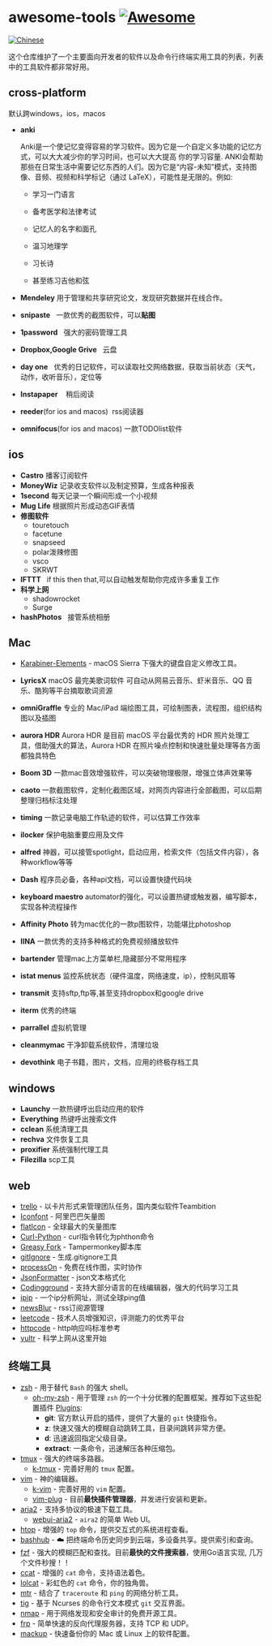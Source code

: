  # awesome-tools [![Awesome][awesome-badge]][awesome-link]

[![Chinese][chinese-badge]](README.md)

 这个仓库维护了一个主要面向开发者的软件以及命令行终端实用工具的列表，列表中的工具软件都非常好用。  

## cross-platform
默认跨windows，ios，macos
- **anki**

  Anki是一个使记忆变得容易的学习软件。因为它是一个自定义多功能的记忆方式，可以大大减少你的学习时间，也可以大大提高 你的学习容量.
  ANKI会帮助那些在日常生活中需要记忆东西的人们。因为它是“内容-未知”模式，支持图像、音频、视频和科学标记（通过 LaTeX），可能性是无限的。例如:
  - 学习一门语言

  - 备考医学和法律考试

  - 记忆人的名字和面孔

  - 温习地理学

  - 习长诗

  - 甚至练习吉他和弦
 
 
- **Mendeley**
用于管理和共享研究论文，发现研究数据并在线合作。
 
- **snipaste** 
   一款优秀的截图软件，可以**贴图**

- **1password**
   强大的密码管理工具
   
- **Dropbox,Google Grive**
   云盘
 
- **day one**
   优秀的日记软件，可以读取社交网络数据，获取当前状态（天气，动作，收听音乐），定位等

- **Instapaper**
    稍后阅读	
	
- **reeder**(for ios and macos)
  rss阅读器

- **omnifocus**(for ios and macos)
  一款TODOlist软件

## ios

- **Castro**
   播客订阅软件
- **MoneyWiz**
   记录收支软件以及制定预算，生成各种报表
- **1second**
   每天记录一个瞬间形成一个小视频
- **Mug Life**
   根据照片形成动态GIF表情
- **修图软件**
	- touretouch
 	- facetune
 	- snapseed
 	- polar泼辣修图
	- vsco
	- SKRWT
- **IFTTT**
   if this then that,可以自动触发帮助你完成许多重复工作
- **科学上网**
	 - shadowrocket
	 - Surge
- **hashPhotos**
   接管系统相册
 

## Mac
- [Karabiner-Elements] - macOS Sierra 下强大的键盘自定义修改工具。

- **LyricsX**
    macOS 最完美歌词软件 可自动从网易云音乐、虾米音乐、QQ 音乐、酷狗等平台摘取歌词资源
    
- **omniGraffle**
专业的 Mac/iPad 端绘图工具，可绘制图表，流程图，组织结构图以及插图

- **aurora HDR**
Aurora HDR 是目前 macOS 平台最优秀的 HDR 照片处理工具，借助强大的算法，Aurora HDR 在照片噪点控制和快速批量处理等各方面都独具特色


- **Boom 3D**
一款mac音效增强软件，可以突破物理极限，增强立体声效果等

- **caoto** 
一款截图软件，定制化截图区域，对网页内容进行全部截图，可以后期整理归档标注处理

- **timing**
一款记录电脑工作轨迹的软件，可以估算工作效率

- **ilocker**
保护电脑重要应用及文件

- **alfred** 
神器，可以接管spotlight，启动应用，检索文件（包括文件内容），各种workflow等等

- **Dash**
程序员必备，各种api文档，可以设置快捷代码块

- **keyboard maestro**
automator的强化，可以设置热键或触发器，编写脚本，实现各种流程操作

- **Affinity Photo**
转为mac优化的一款p图软件，功能堪比photoshop

- **IINA**
一款优秀的支持多种格式的免费视频播放软件

- **bartender**
管理mac上方菜单栏,隐藏部分不常用程序

- **istat menus**
监控系统状态（硬件温度，网络速度，ip），控制风扇等

- **transmit**
支持sftp,ftp等,甚至支持dropbox和google drive

- **iterm**
优秀的终端

- **parrallel**
虚拟机管理

- **cleanmymac**
干净卸载系统软件，清理垃圾

- **devothink**
电子书籍，图片，文档，应用的终极存档工具

## windows

- **Launchy**  一款热键呼出启动应用的软件
- **Everything**  热键呼出搜索文件
- **cclean**  系统清理工具
- **rechva**  文件恢复工具
- **proxifier**  系统强制代理工具
- **Filezilla**  scp工具

## web

- [trello] - 以卡片形式来管理团队任务，国内类似软件Teambition
- [Iconfont] - 阿里巴巴矢量图
- [flatIcon] - 全球最大的矢量图库
- [Curl-Python] - curl指令转化为phthon命令
- [Greasy Fork] - Tampermonkey脚本库
- [gitIgnore] - 生成.gitignore工具
- [processOn] - 免费在线作图，实时协作
- [JsonFormatter] - json文本格式化
- [Codingground] - 支持大部分语言的在线编辑器，强大的代码学习工具
- [ipip] - 一个ip分析网址，测试全球ping值
- [newsBlur] - rss订阅源管理
- [leetcode] - 技术人员增强知识，评测能力的优秀平台
- [httpcode] - http响应吗标准参考
- [vultr] - 科学上网从这里开始


## 终端工具

- [zsh] - 用于替代 `Bash` 的强大 shell。
	- [oh-my-zsh] -  用于管理 `zsh` 的一个十分优雅的配置框架。推荐如下这些配置插件 [Plugins]:
		- **git**: 官方默认开启的插件，提供了大量的 `git` 快捷指令。
		- **z**: 快速又强大的模糊自动跳转工具，目录间跳转非常方便。
		- **d**: 迅速返回指定父级目录。
		- **extract**: 一条命令，迅速解压各种压缩包。
- [tmux] - 强大的终端多路器。
	- [k-tmux] - 完善好用的 `tmux` 配置。
- [vim] - 神的编辑器。
	- [k-vim] - 完善好用的 `vim` 配置。
	- [vim-plug] - 目前**最快插件管理器**，并发进行安装和更新。
- [aria2] - 支持多协议的极速下载工具。
	- [webui-aria2] - `aira2` 的简单 Web UI。
- [htop] - 增强的 `top` 命令，提供交互式的系统进程查看。
- [bashhub] - ☁️ 把终端命令历史同步到云端，多设备共享。提供索引和查询。
- [fzf] - 强大的模糊匹配和查找。目前**最快的文件搜索器**，使用Go语言实现, 几万个文件秒搜！！
- [ccat] - 增强的 `cat` 命令，支持语法着色。
- [lolcat] - 彩虹色的 `cat` 命令，你的独角兽。
- [mtr] - 结合了 `traceroute` 和 `ping` 的网络分析工具。
- [tig] - 基于 Ncurses 的命令行文本模式 `git` 交互界面。
- [nmap] - 用于网络发现和安全审计的免费开源工具。
- [frp] - 简单快速的反向代理服务器，支持 TCP 和 UDP。
- [mackup] - 快速备份你的 Mac 或 Linux 上的软件配置。 


[awesome-link]: https://github.com/sindresorhus/awesome
[awesome-badge]: https://cdn.rawgit.com/sindresorhus/awesome/d7305f38d29fed78fa85652e3a63e154dd8e8829/media/badge.svg
[chinese-badge]: http://kchen.cc/badges/chinese.svg
[english-badge]: http://kchen.cc/badges/english.svg
[tmux]: https://tmux.github.io
[k-tmux]: https://github.com/quentin-chen/k-tmux
[vim]: http://www.vim.org
[k-vim]: https://github.com/wklken/k-vim
[htop]: https://hisham.hm/htop/
[bashhub]: https://github.com/rcaloras/bashhub-client
[fzf]: https://github.com/junegunn/fzf
[zsh]: https://www.zsh.org
[oh-my-zsh]: https://github.com/robbyrussell/oh-my-zsh
[Plugins]: https://github.com/robbyrussell/oh-my-zsh/wiki/Plugins
[ccat]: https://github.com/jingweno/ccat
[aria2]: https://aria2.github.io
[webui-aria2]: https://github.com/ziahamza/webui-aria2
[mtr]: http://www.tutorialspoint.com/unix_commands/mtr.htm
[lolcat]: https://github.com/busyloop/lolcat
[tig]: http://jonas.nitro.dk/tig
[vim-plug]: https://github.com/junegunn/vim-plug
[nmap]: https://nmap.org
[frp]: https://github.com/fatedier/frp
[mackup]: https://github.com/lra/mackup
[Karabiner-Elements]: https://github.com/tekezo/Karabiner-Elements
[trello]: https://trello.com
[Iconfont]: http://www.iconfont.cn
[Curl-Python]: https://curl.trillworks.com/
[Greasy Fork]: https://greasyfork.org/zh-CN
[gitIgnore]: https://www.gitignore.io/
[processOn]: https://www.processon.com/
[JsonFormatter]: https://jsonformatter.curiousconcept.com/
[Codingground]: https://www.tutorialspoint.com/codingground.htm
[ipip]: https://www.ipip.net/
[newsBlur]: http://newsblur.com/
[leetcode]: https://leetcode.com/
[httpcode]: https://www.w3.org/Protocols/rfc2616/rfc2616-sec10.html
[vultr]: https://www.vultr.com
[flatIcon]: https://www.flaticon.com/
